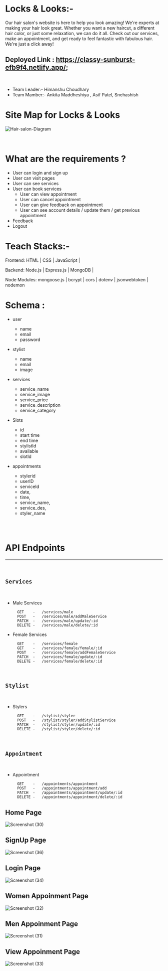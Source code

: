 # Locks & Looks:-
Our hair salon's website is here to help you look amazing! We're experts at making your hair look great. Whether you want a new haircut, a different hair color, or just some relaxation, we can do it all. Check out our services, make an appointment, and get ready to feel fantastic with fabulous hair. We're just a click away!
<br>

## Deployed Link : https://classy-sunburst-efb9f4.netlify.app/;

<br>

 - Team Leader:- Himanshu Choudhary
 - Team Mamber:- Ankita Maddheshiya , Asif Patel, Snehashish 

# Site Map for Locks & Looks


  ![Hair-salon-Diagram](https://github.com/himanshu60/past-comparison-1722/assets/65457075/38851c03-f298-4769-8d75-15a571db089e)

<br>

# What are the requirements ?

- User can login and sign up
- User can visit pages 
- User can see services 
- User can book services 
    - User can view appointment 
    - User can cancel appointment
    - User can give feedback on appointment
    - User can see account details / update them / get previous appointment 
- Feedback 
- Logout 

# Teach Stacks:-
Frontend: HTML | CSS | JavaScript |

Backend: Node.js | Express.js | MongoDB |

Node Modules: mongoose.js | bcrypt | cors | dotenv | jsonwebtoken | nodemon



# Schema : 

- user 
     - name
     - email
     - password

- stylist 
     - name 
     - email 
     - image

- services 
    - service_name 
    - service_image
    - service_price
    - service_description
    - service_category 

- Slots 
     - id
     - start time
     - end time
     - stylistId
     - available
     - slotId  


- appointments 
    - stylerid
    - userID
    - serviceId
    - date,
    - time,
    - service_name,
    - service_des,
    - styler_name


## 
<br>

# API Endpoints 
----
<br>

## `Services`
<br>   

- Male Services
                
        GET    -   /services/male 
        POST   -   /services/male/addMaleService
        PATCH  -   /services/male/update/:id
        DELETE -   /services/male/delete/:id

- Female Services

        GET    -   /services/female 
        GET    -   /services/female/female/:id 
        POST   -   /services/female/addFemaleService
        PATCH  -   /services/female/update/:id
        DELETE -   /services/female/delete/:id


<br>

## `Stylist`
<br>   

- Stylers 
                
        GET    -   /stylist/styler 
        POST   -   /stylist/styler/addStylistService
        PATCH  -   /stylist/styler/update/:id
        DELETE -   /stylist/styler/delete/:id


<br>

## `Appointment`
<br>   

- Appointment 
                
        GET    -   /appointments/appointment
        POST   -   /appointments/appointment/add
        PATCH  -   /appointments/appointment/update/:id
        DELETE -   /appointments/appointment/delete/:id

## Home Page

![Screenshot (30)](https://github.com/himanshu60/past-comparison-1722/assets/112817197/018c6410-f64b-4ecf-8d18-ea92053672f9)

## SignUp Page
![Screenshot (36)](https://github.com/himanshu60/past-comparison-1722/assets/112817197/59267581-8d57-43ef-adf7-2a0714a42465)

## Login Page
![Screenshot (34)](https://github.com/himanshu60/past-comparison-1722/assets/112817197/7faeb95d-d976-4f26-8887-58c0e867a7b5)

## Women Appoinment Page
![Screenshot (32)](https://github.com/himanshu60/past-comparison-1722/assets/112817197/caffd5f2-07fd-4d85-828c-fe0485a49bf9)

## Men Appoinment Page
![Screenshot (31)](https://github.com/himanshu60/past-comparison-1722/assets/112817197/f2c58503-cab2-4a08-a1e0-5b81b2efc7cf)

## View Appoinment Page
![Screenshot (33)](https://github.com/himanshu60/past-comparison-1722/assets/112817197/a7d2c304-b22a-4343-9464-6651d2b2db95)

